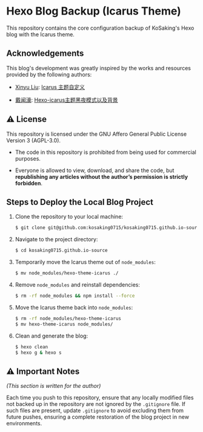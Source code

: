 # Hexo Blog Backup (Icarus Theme)

This repository contains the core configuration backup of KoSaking's Hexo blog with the Icarus theme.

## Acknowledgements
This blog's development was greatly inspired by the works and resources provided by the following authors:

- [Xinyu Liu](https://www.alphalxy.com/): [Icarus 主题自定义](https://www.alphalxy.com/2019/03/customize-icarus/)

- [戴闻濠](https://scutlmg.github.io/): [Hexo-icarus主题黑夜模式以及背景](https://scutlmg.github.io/2021/09/14/Hexo-icarus%E4%B8%BB%E9%A2%98%E9%BB%91%E5%A4%9C%E6%A8%A1%E5%BC%8F%E4%BB%A5%E5%8F%8A%E8%83%8C%E6%99%AF/)

## :warning: License 
This repository is licensed under the GNU Affero General Public License Version 3 (AGPL-3.0).

- The code in this repository is prohibited from being used for commercial purposes.

- Everyone is allowed to view, download, and share the code, but **republishing any articles without the author’s permission is strictly forbidden**.

## Steps to Deploy the Local Blog Project

1. Clone the repository to your local machine:

   ```bash
   $ git clone git@github.com:kosaking0715/kosaking0715.github.io-source.git

2. Navigate to the project directory:

   ```bash
   $ cd kosaking0715.github.io-source

3. Temporarily move the Icarus theme out of `node_modules`:

   ```bash
   $ mv node_modules/hexo-theme-icarus ./

4. Remove `node_modules` and reinstall dependencies:

   ```bash
   $ rm -rf node_modules && npm install --force

5. Move the Icarus theme back into `node_modules`:

   ```bash
   $ rm -rf node_modules/hexo-theme-icarus
   $ mv hexo-theme-icarus node_modules/

6. Clean and generate the blog:

   ```bash
   $ hexo clean
   $ hexo g & hexo s

## :warning: Important Notes
*(This section is written for the author)*

Each time you push to this repository, ensure that any locally modified files not backed up in the repository are not ignored by the `.gitignore` file.
If such files are present, update `.gitignore` to avoid excluding them from future pushes, ensuring a complete restoration of the blog project in new environments.
